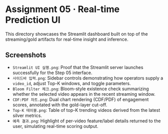 # Assignment 05 · Real-time Prediction UI

This directory showcases the Streamlit dashboard built on top of the streaming/gold artifacts for real-time insight and inference.

## Screenshots
- `Streamlit UI 실행.png`: Proof that the Streamlit server launches successfully for the Step 05 interface.
- `사이드바 입력.png`: Sidebar controls demonstrating how operators supply a `video_id`, adjust Top-K windows, and toggle parameters.
- `Bloom Filter 체크.png`: Bloom-style existence check summarizing whether the selected video appears in the recent streaming window.
- `CDF:PDF 차트.png`: Dual chart rendering (CDF/PDF) of engagement scores, annotated with the gold-layer cut-off.
- `Top-K 테이블.png`: Table of top-K trending videos derived from the latest silver metrics.
- `예측 결과.png`: Highlight of per-video feature/label details returned to the user, simulating real-time scoring output.
